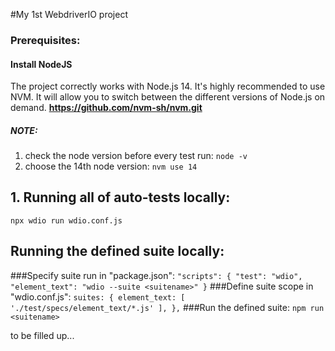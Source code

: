 #My 1st WebdriverIO project
### Prerequisites:
#### Install NodeJS
The project correctly works with Node.js 14. 
It's highly recommended to use NVM. It will allow you to switch between the different versions of Node.js on demand.
**https://github.com/nvm-sh/nvm.git**

##### NOTE:

1. check the node version before every test run:
`node -v`
2. choose the 14th node version: `nvm use 14`

## 1. Running all of auto-tests locally:
`npx wdio run wdio.conf.js`
## Running the defined suite locally:
###Specify suite run in "package.json":
`"scripts": {
"test": "wdio",
"element_text": "wdio --suite <suitename>"
}`
###Define suite scope in "wdio.conf.js":
`suites: {
element_text: [
'./test/specs/element_text/*.js'
],
},`
###Run the defined suite:
`npm run <suitename>`

to be filled up...